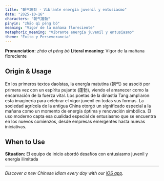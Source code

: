 ```yaml
---
title: "朝气蓬勃 - Vibrante energía juvenil y entusiasmo"
date: "2025-10-16"
characters: "朝气蓬勃"
pinyin: "zhāo qì péng bó"
meaning: "Vigor de la mañana floreciente"
metaphoric_meaning: "Vibrante energía juvenil y entusiasmo"
theme: "Éxito y Perseverancia"
---
```


**Pronunciation:** *zhāo qì péng bó*
**Literal meaning:** Vigor de la mañana floreciente

## Origin & Usage

En los primeros textos daoístas, la energía matutina (朝气) se asoció por primera vez con un espíritu pujante (蓬勃), viendo el amanecer como la encarnación de la fuerza vital. Los poetas de la dinastía Tang ampliaron esta imaginería para celebrar el vigor juvenil en todas sus formas. La sociedad agrícola de la antigua China otorgó un significado especial a la mañana como un momento de energía óptima y renovación simbólica. El uso moderno capta esa cualidad especial de entusiasmo que se encuentra en los nuevos comienzos, desde empresas emergentes hasta nuevas iniciativas.

## When to Use

**Situation:** El equipo de inicio abordó desafíos con entusiasmo juvenil y energía ilimitada

---

*Discover a new Chinese idiom every day with our [iOS app](https://apps.apple.com/us/app/daily-chinese-idioms/id6740611324).*
